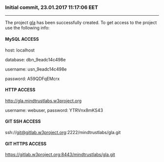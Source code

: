 ### Initial commit, 23.01.2017 11:17:06 EET ###

---
The project [gla](https://gitlab.w3project.org:8443/mindtrustlabs/gla) has been successfully created.
To get access to the project use the following info:

#### MySQL ACCESS

host: localhost  

database: dbn_9eadc14c498e  

username: usn_9eadc14c498e  

password: A59QDFqEMcrx

#### HTTP ACCESS
http://gla.mindtrustlabs.w3project.org

username: webuser, password: YTRVnx8mKS43



#### GIT SSH ACCESS
ssh://git@gitlab.w3project.org:2222/mindtrustlabs/gla.git


#### GIT HTTPS ACCESS
https://gitlab.w3project.org:8443/mindtrustlabs/gla.git
